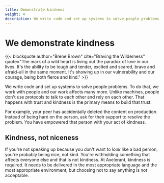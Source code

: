 ```yaml
---
title: Demonstrate kindness
weight: 4
description: We write code and set up systems to solve people problems. To do that, we work with people and our work affects many more. Unlike machines, people don't use protocols to talk to each other and rely on each other. That happens with trust and kindness is the primary means to build that trust.
---
```


# We demonstrate kindness

{{< blockquote author="Brene Brown" cite="Braving the Wilderness" quote="The mark of a wild heart is living out the paradox of love in our lives. It's the ability to be tough and tender, excited and scared, brave and afraid–all in the same moment. It's showing up in our vulnerability and our courage, being both fierce and kind." >}}

We write code and set up systems to solve people problems. To do that, we work with people and our work affects many more. Unlike machines, people don't use protocols to talk to each other and rely on each other. That happens with trust and kindness is the primary means to build that trust.

For example, your peer has accidentally deleted the content on production. Instead of being hard on the person, ask for their support to resolve the problem. You have empowered that person with your act of kindness.

## Kindness, not niceness

If you're not speaking up because you don't want to _look_ like a bad person, you're probably being nice, not kind. You're withholding something that affects everyone else and that is not kindness. At Axelerant, kindness is required. It needs to be delivered in the most appropriate language and the most appropriate environment, but choosing not to say anything is not acceptable.
